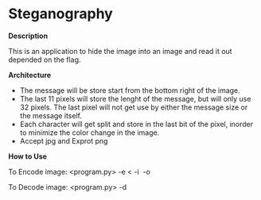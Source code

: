 # Steganography

**Description**

This is an application to hide the image into an image and read it out depended on the flag. 

**Architecture**

- The message will be store start from the bottom right of the image.
- The last 11 pixels will store the lenght of the message, but will only use 32 pixels. The last pixel will not get use by either the message size or the message itself.
- Each character will get split and store in the last bit of the pixel, inorder to minimize the color change in the image.
- Accept jpg and Exprot png

**How to Use**

To Encode image:
    <program.py> -e <<mesage in string> -i <image in jpg> -o <export image in png>
    
To Decode image:
    <program.py> -d <encoded image.png>
